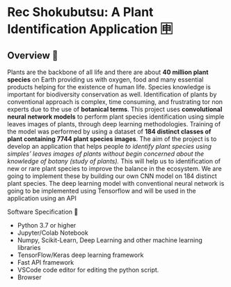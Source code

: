 # Rec Shokubutsu: A Plant Identification Application 🈸

## Overview 📝

Plants are the backbone of all life and there are about **40 million plant species** on Earth providing us with oxygen, food and many essential products helping for the existence of human life. Species knowledge is important for biodiversity conservation as well. Identification of plants by conventional approach is complex, time consuming, and frustrating tor non experts due to the use of **botanical terms**. This project uses **convolutional neural network models** to perform plant species  identification using simple leaves images of plants, through deep learning methodologies. Training of the model was performed by using a dataset of **184 distinct classes of plant containing 7744 plant species images**. The aim of the project is to develop an application that helps people *to identify plant species using simples’ leaves images of plants without begin concerned about the knowledge of botany (study of plants).* This will help us to identification of new or rare plant species to improve the balance in the ecosystem. We are going to implement these by building our own CNN model on 184 distinct plant species. The deep learning model with conventional neural  network is going to be implemented using Tensorflow and will be used in the application using an API


Software Specification 📌

 * Python 3.7 or higher
 * Jupyter/Colab Notebook
 * Numpy, Scikit-Learn, Deep Learning and other machine learning libraries
 * TensorFlow/Keras deep learning framework
 * Fast API framework
 * VSCode code editor for editing the python script.
 * Browser
